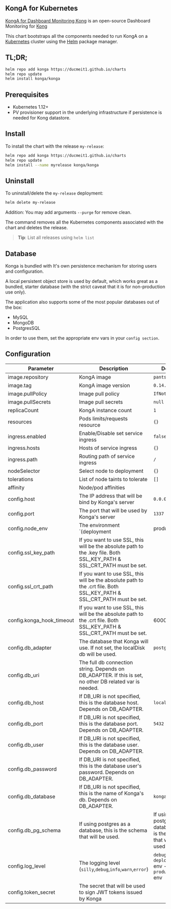 ## KongA for Kubernetes

[KongA for Dashboard Monitoring Kong](https://github.com/pantsel/konga) is an open-source Dashboard Monitoring for [Kong](https://github.com/Kong/kong)

This chart bootstraps all the components needed to run KongA on a
[Kubernetes](http://kubernetes.io) cluster using the
[Helm](https://helm.sh) package manager.

## TL;DR;
```bash
helm repo add konga https://ducmeit1.github.io/charts
helm repo update
helm install konga/konga
```

## Prerequisites

- Kubernetes 1.12+
- PV provisioner support in the underlying infrastructure if persistence
  is needed for Kong datastore.

## Install

To install the chart with the release `my-release`:

```bash
helm repo add konga https://ducmeit1.github.io/charts
helm repo update
helm install --name myrelease konga/konga
```

## Uninstall

To uninstall/delete the `my-release` deployment:

```bash
helm delete my-release
```

Addition: You may add arguments `--purge` for remove clean.

The command removes all the Kubernetes components associated with the
chart and deletes the release.

> **Tip**: List all releases using `helm list`

## Database

Konga is bundled with It's own persistence mechanism for storing users and configuration.

A local persistent object store is used by default, which works great as a bundled, starter database (with the strict caveat that it is for non-production use only).

The application also supports some of the most popular databases out of the box:

- MySQL
- MongoDB
- PostgresSQL

In order to use them, set the appropriate env vars in your `config section`.

## Configuration

| Parameter                          | Description                                                                           | Default             |
| ---------------------------------- | ------------------------------------------------------------------------------------- | ------------------- |
| image.repository                   | KongA image                                                                            | `pantsel/konga`              |
| image.tag                          | KongA image version                                                                    | `0.14.7`               |
| image.pullPolicy                   | Image pull policy                                                                     | `IfNotPresent`      |
| image.pullSecrets                  | Image pull secrets                                                                    | `null`              |
| replicaCount                       | KongA instance count                                                                   | `1`                 |
| resources                          | Pods limits/requests resource                                              | `{}` |
| ingress.enabled | Enable/Disable set service ingress | `false` |
| ingress.hosts | Hosts of service ingress | `{}` |
| ingress.path | Routing path of service ingress | `/` |
| nodeSelector | Select node to deployment | `{}` |
| tolerations                        | List of node taints to tolerate                                                       | `[]`                |
| affinity                           | Node/pod affinities                                                                   |                     |
| config.host | The IP address that will be bind by Konga's server | `0.0.0.0` |
| config.port | The port that will be used by Konga's server | `1337` |
| config.node_env | The environment `(deployment | production)` | `deployment` |
| config.ssl_key_path | If you want to use SSL, this will be the absolute path to the .key file. Both SSL_KEY_PATH & SSL_CRT_PATH must be set. | |
| config.ssl_crt_path | If you want to use SSL, this will be the absolute path to the .crt file. Both SSL_KEY_PATH & SSL_CRT_PATH must be set. | |
| config.konga_hook_timeout | If you want to use SSL, this will be the absolute path to the .crt file. Both SSL_KEY_PATH & SSL_CRT_PATH must be set. | 60000 |
| config.db_adapter | The database that Konga will use. If not set, the localDisk db will be used. | `postgres` |
| config.db_uri | The full db connection string. Depends on DB_ADAPTER. If this is set, no other DB related var is needed. | |
| config.db_host | If DB_URI is not specified, this is the database host. Depends on DB_ADAPTER. | `localhost` |
| config.db_port | If DB_URI is not specified, this is the database port. Depends on DB_ADAPTER. | `5432` |
| config.db_user | If DB_URI is not specified, this is the database user. Depends on DB_ADAPTER. | |
| config.db_password | If DB_URI is not specified, this is the database user's password. Depends on DB_ADAPTER. | |
| config.db_database | If DB_URI is not specified, this is the name of Konga's db. Depends on DB_ADAPTER. | `konga` |
| config.db_pg_schema | If using postgres as a database, this is the schema that will be used. | If using postgres as a database, this is the schema that will be used. | `public` |
| config.log_level | The logging level (`silly`,`debug`,`info`,`warn`,`error`) | `debug` for `deployment` env - `warn` for `production` env |
| config.token_secret | The secret that will be used to sign JWT tokens issued by Konga | |